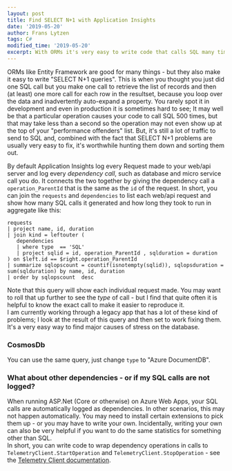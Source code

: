 ```yaml
---
layout: post
title: Find SELECT N+1 with Application Insights
date: '2019-05-20'
author: Frans Lytzen
tags: C#
modified_time: '2019-05-20'
excerpt: With ORMs it's very easy to write code that calls SQL many times to serve a single web requests, and it can be hard to find it. Application Insights can help.
---
```

ORMs like Entity Framework are good for many things - but they also make it easy to write "SELECT N+1 queries". This is when you thought you just did one SQL call but you make one call to retrieve the list of records and then (at least) one more call for each row in the resultset, because you loop over the data and inadvertently auto-expand a property. You rarely spot it in development and even in production it is sometimes hard to see; It may well be that a particular operation causes your code to call SQL 500 times, but that may take less than a second so the operation may not even show up at the top of your "performance offenders" list. But, it's still a lot of traffic to send to SQL and, combined with the fact that SELECT N+1 problems are usually very easy to fix, it's worthwhile hunting them down and sorting them out.

By default Application Insights log every Request made to your web/api server and log every *dependency call*, such as database and micro service call you do. It connects the two together by giving the dependency call a `operation_ParentId` that is the same as the `id` of the request.
In short, you can join the `requests` and `dependencies` to list each web/api request and show how many SQL calls it generated and how long they took to run in aggregate like this:

```
requests 
| project name, id, duration
| join kind = leftouter (
   dependencies 
   | where type  == 'SQL'
   | project sqlid = id, operation_ParentId , sqlduration = duration 
) on $left.id == $right.operation_ParentId 
| summarize sqlopscount = countif(isnotempty(sqlid)), sqlopsduration = sum(sqlduration) by name, id, duration
| order by sqlopscount  desc 
```

Note that this query will show each individual request made. You may want to roll that up further to see the *type* of call - but I find that quite often it is helpful to know the exact call to make it easier to reproduce it.  
I am currently working through a legacy app that has a lot of these kind of problems; I look at the result of this query and then set to work fixing them. It's a very easy way to find major causes of stress on the database.

### CosmosDb
You can use the same query, just change `type` to "Azure DocumentDB".

### What about other dependencies - or if my SQL calls are not logged?
When running ASP.Net (Core or otherwise) on Azure Web Apps, your SQL calls are automatically logged as dependencies. In other scenarios, this may not happen automatically. You may need to install certain extensions to pick them up - or you may have to write your own. Incidentally, writing your own can also be very helpful if you want to do the same statistics for something other than SQL.  
In short, you can write code to wrap dependency operations in calls to `TelemetryClient.StartOperation` and `TelemetryClient.StopOperation` - see the [Telemetry Client documentation](https://docs.microsoft.com/en-us/azure/azure-monitor/app/custom-operations-tracking). 
